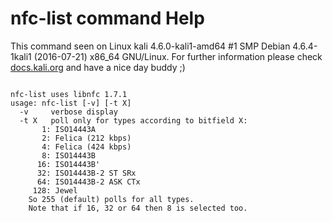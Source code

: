 # nfc-list command Help
 
 This command seen on Linux kali 4.6.0-kali1-amd64 #1 SMP Debian 4.6.4-1kali1 (2016-07-21) x86_64 GNU/Linux. For further information please check [docs.kali.org](docs.kali.org) and have a nice day buddy ;) 

~~~

nfc-list uses libnfc 1.7.1
usage: nfc-list [-v] [-t X]
  -v	 verbose display
  -t X	 poll only for types according to bitfield X:
	   1: ISO14443A
	   2: Felica (212 kbps)
	   4: Felica (424 kbps)
	   8: ISO14443B
	  16: ISO14443B'
	  32: ISO14443B-2 ST SRx
	  64: ISO14443B-2 ASK CTx
	 128: Jewel
	So 255 (default) polls for all types.
	Note that if 16, 32 or 64 then 8 is selected too.

~~~
